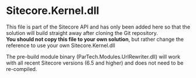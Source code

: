 # Sitecore.Kernel.dll

This file is part of the Sitecore API and has only been added here so that the solution will build straight away after cloning the Git repository.  
**You should not copy this file to your own solution**, but rather change the reference to use your own Sitecore.Kernel.dll  

The pre-build module binary (ParTech.Modules.UrlRewriter.dll) will work with all recent Sitecore versions (6.5 and higher) and does not need to be re-compiled.